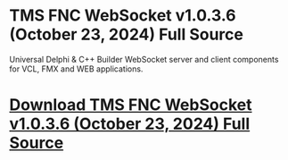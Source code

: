 # TMS FNC WebSocket v1.0.3.6 (October 23, 2024) Full Source

Universal Delphi & C++ Builder WebSocket server and client components for VCL, FMX and WEB applications.

# [Download TMS FNC WebSocket v1.0.3.6 (October 23, 2024) Full Source](https://developer.team/delphi/35046-tms-fnc-websocket-v1036-october-23-2024-full-source.html)
